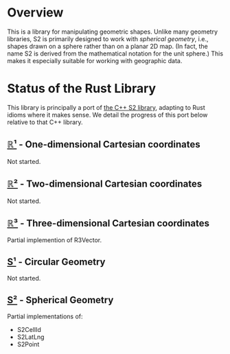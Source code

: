 # Overview

This is a library for manipulating geometric shapes. Unlike many geometry
libraries, S2 is primarily designed to work with _spherical geometry_, i.e.,
shapes drawn on a sphere rather than on a planar 2D map. (In fact, the name S2
is derived from the mathematical notation for the unit sphere.) This makes it
especially suitable for working with geographic data.

# Status of the Rust Library

This library is principally a port of [the C++ S2 library], adapting to Rust
idioms where it makes sense. We detail the progress of this port below relative
to that C++ library.

## [ℝ¹](https://godoc.org/github.com/golang/geo/r1) - One-dimensional Cartesian coordinates

Not started.

## [ℝ²](https://godoc.org/github.com/golang/geo/r2) - Two-dimensional Cartesian coordinates

Not started.

## [ℝ³](https://godoc.org/github.com/golang/geo/r3) - Three-dimensional Cartesian coordinates

Partial implemention of R3Vector.

## [S¹](https://godoc.org/github.com/golang/geo/s1) - Circular Geometry

Not started.

## [S²](https://godoc.org/github.com/golang/geo/s2) - Spherical Geometry

Partial implementations of:

- S2CellId
- S2LatLng
- S2Point

[the C++ S2 library]: https://code.google.com/archive/p/s2-geometry-library/
